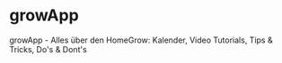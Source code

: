 # growApp
growApp - Alles über den HomeGrow: Kalender, Video Tutorials, Tips &amp; Tricks, Do's &amp; Dont's
